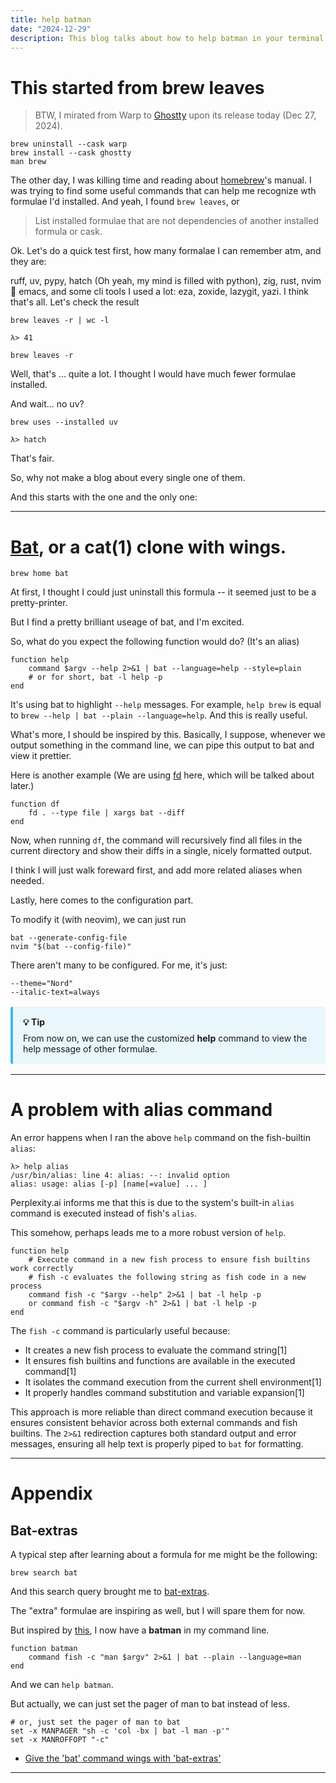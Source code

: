 ```yaml
---
title: help batman
date: "2024-12-29"
description: This blog talks about how to help batman in your terminal
---
```


# This started from brew leaves

> BTW, I mirated from Warp to [Ghostty](https://github.com/ghostty-org/ghostty) upon
> its release today (Dec 27, 2024).

```fish
brew uninstall --cask warp
brew install --cask ghostty
man brew
```

The other day, I was killing time and reading about [homebrew](https://brew.sh/)'s
manual. I was trying to find some useful commands that can help me recognize wth
formulae I'd installed. And yeah, I found `brew leaves`, or

> List installed formulae that are not dependencies of another installed formula or
> cask.

Ok. Let's do a quick test first, how many formalae I can remember atm, and they are:

ruff, uv, pypy, hatch (Oh yeah, my mind is filled with python), zig, rust, nvim 👫
emacs, and some cli tools I used a lot: eza, zoxide, lazygit, yazi. I think that's all.
Let's check the result

```fish
brew leaves -r | wc -l

λ> 41

brew leaves -r
```

Well, that's ... quite a lot. I thought I would have much fewer formulae installed.

And wait... no uv?

```fish
brew uses --installed uv

λ> hatch
```

That's fair.

So, why not make a blog about every single one of them.

And this starts with the one and the only one:

---

# [Bat](https://github.com/sharkdp/bat), or a cat(1) clone with wings.

```fish
brew home bat
```

At first, I thought I could just uninstall this formula -- it seemed just to be a
pretty-printer.

But I find a pretty brilliant useage of bat, and I'm excited.

So, what do you expect the following function would do? (It's an alias)

```fish
function help
    command $argv --help 2>&1 | bat --language=help --style=plain
    # or for short, bat -l help -p
end
```

It's using bat to highlight `--help` messages. For example, `help brew` is equal to
`brew --help | bat --plain --language=help`. And this is really useful.

What's more, I should be inspired by this. Basically, I suppose, whenever we output
something in the command line, we can pipe this output to bat and view it prettier.

Here is another example (We are using [fd](#fd) here, which will be talked about
later.)

```fish
function df
    fd . --type file | xargs bat --diff
end
```

Now, when running `df`, the command will recursively find all files in the current
directory and show their diffs in a single, nicely formatted output.

I think I will just walk foreward first, and add more related aliases when needed.

Lastly, here comes to the configuration part.

To modify it (with neovim), we can just run

```fish
bat --generate-config-file
nvim "$(bat --config-file)"
```

There aren't many to be configured. For me, it's just:

```
--theme="Nord"
--italic-text=always
```

<div class="callout">
  <div class="callout-title">💡 Tip</div>
  <div class="callout-content">
    From now on, we can use the customized <strong>help</strong> command to view the help message of other formulae.
  </div>
</div>

---

# A problem with alias command

An error happens when I ran the above `help` command on the fish-builtin `alias`:

```fish
λ> help alias
/usr/bin/alias: line 4: alias: --: invalid option
alias: usage: alias [-p] [name[=value] ... ]
```

Perplexity.ai informs me that this is due to the system's built-in `alias` command is
executed instead of fish's `alias`.

This somehow, perhaps leads me to a more robust version of `help`.

```fish
function help
    # Execute command in a new fish process to ensure fish builtins work correctly
    # fish -c evaluates the following string as fish code in a new process
    command fish -c "$argv --help" 2>&1 | bat -l help -p
    or command fish -c "$argv -h" 2>&1 | bat -l help -p
end
```

The `fish -c` command is particularly useful because:

- It creates a new fish process to evaluate the command string[1]
- It ensures fish builtins and functions are available in the executed command[1]
- It isolates the command execution from the current shell environment[1]
- It properly handles command substitution and variable expansion[1]

This approach is more reliable than direct command execution because it ensures
consistent behavior across both external commands and fish builtins. The `2>&1`
redirection captures both standard output and error messages, ensuring all help text is
properly piped to `bat` for formatting.

---

# Appendix

## Bat-extras

A typical step after learning about a formula for me might be the following:

```fish
brew search bat
```

And this search query brought me to [bat-extras](https://github.com/eth-p/bat-extras).

The "extra" formulae are inspiring as well, but I will spare them for now.

But inspired by [this](https://github.com/eth-p/bat-extras/blob/master/src/batman.sh),
I now have a **batman** in my command line.

```fish
function batman
    command fish -c "man $argv" 2>&1 | bat --plain --language=man
end
```

And we can `help batman`.

But actually, we can just set the pager of man to bat instead of less.

```fish
# or, just set the pager of man to bat
set -x MANPAGER "sh -c 'col -bx | bat -l man -p'"
set -x MANROFFOPT "-c"
```

- [Give the 'bat' command wings with 'bat-extras'](https://www.youtube.com/watch?v=ywXVGH-QyMc)

---

<style>
.callout {
  background: rgba(66, 184, 231, 0.1);
  border-left: 4px solid #42b8e7;
  border-radius: 4px;
  padding: 1rem;
  margin: 1rem 0;
}

.callout-title {
  font-weight: bold;
  margin-bottom: 0.5rem;
}
</style>
